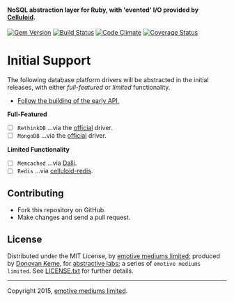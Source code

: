 #### NoSQL abstraction layer for Ruby, with 'evented' I/O provided by [Celluloid](http://celluloid.io).
[![Gem Version](https://badge.fury.io/rb/nada.svg)](http://rubygems.org/gems/nada)
[![Build Status](https://secure.travis-ci.org/abstractive/nada.svg?branch=master)](http://travis-ci.org/abstractive/nada)
[![Code Climate](https://codeclimate.com/github/abstractive/nada.svg)](https://codeclimate.com/github/abstractive/nada)
[![Coverage Status](https://coveralls.io/repos/abstractive/nada/badge.svg?branch=master)](https://coveralls.io/r/abstractive/nada)

# Initial Support

The following database platform drivers will be abstracted in the initial releases, with either *full-featured* or *limited* functionality.

* [Follow the building of the early API.](https://github.com/abstractive/nada/issues/1)

**Full-Featured**
- [ ] `RethinkDB` ...via the [official](https://github.com/rethinkdb/rethinkdb/tree/next/drivers/ruby) driver.
- [ ] `MongoDB` ...via the [official](https://github.com/mongodb/mongo-ruby-driver) driver.

**Limited Functionality**
- [ ] `Memcached` ...via [Dalli](https://github.com/mperham/dalli).
- [ ] `Redis` ...via [celluloid-redis](https://github.com/celluloid/celluloid-redis).

## Contributing

* Fork this repository on GitHub.
* Make changes and send a pull request.

## License

Distributed under the MIT License, by [emotive mediums limited](https://github.com/emotivemediums); produced by [Donovan Keme](https://github.com/digitalextremist), for [abstractive labs](https://github.com/abstractive); a series of `emotive mediums limited`. See [LICENSE.txt](https://github.com/abstractive/nada/blob/master/LICENSE.txt) for further details.

---

Copyright 2015, [emotive mediums limited](http://emotive.limited).
